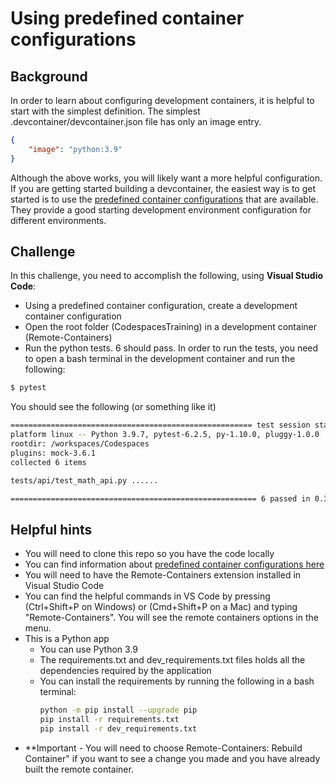 # Using predefined container configurations
## Background
In order to learn about configuring development containers, it is helpful to start with the simplest definition.  The simplest .devcontainer/devcontainer.json file has only an image entry.
```json
{
    "image": "python:3.9"
}
```

Although the above works, you will likely want a more helpful configuration.  If you are getting started building a devcontainer, the easiest way is to get started is to use the [predefined container configurations](https://docs.github.com/en/codespaces/customizing-your-codespace/configuring-codespaces-for-your-project#using-a-predefined-container-configuration) that are available.  They provide a good starting development environment configuration for different environments.

## Challenge
In this challenge, you need to accomplish the following, using **Visual Studio Code**:
- Using a predefined container configuration, create a development container configuration
- Open the root folder (CodespacesTraining) in a development container (Remote-Containers)
- Run the python tests.  6 should pass.  In order to run the tests, you need to open a bash terminal in the development container and run the following:
```bash
$ pytest
```
You should see the following (or something like it)
```bash
====================================================== test session starts =======================================================
platform linux -- Python 3.9.7, pytest-6.2.5, py-1.10.0, pluggy-1.0.0
rootdir: /workspaces/Codespaces
plugins: mock-3.6.1
collected 6 items                                                                                                                

tests/api/test_math_api.py ......                                                                                          [100%]

======================================================= 6 passed in 0.32s ========================================================
```

## Helpful hints
- You will need to clone this repo so you have the code locally
- You can find information about [predefined container configurations here](https://docs.github.com/en/codespaces/customizing-your-codespace/configuring-codespaces-for-your-project#using-a-predefined-container-configuration)
- You will need to have the Remote-Containers extension installed in Visual Studio Code
- You can find the helpful commands in VS Code by pressing (Ctrl+Shift+P on Windows) or (Cmd+Shift+P on a Mac) and typing "Remote-Containers".  You will see the remote containers options in the menu.
- This is a Python app 
  - You can use Python 3.9
  - The requirements.txt and dev_requirements.txt files holds all the dependencies required by the application
  - You can install the requirements by running the following in a bash terminal:
    ```bash
    python -m pip install --upgrade pip
    pip install -r requirements.txt
    pip install -r dev_requirements.txt
    ```
- **Important - You will need to choose Remote-Containers: Rebuild Container" if you want to see a change you made and you have already built the remote container.
